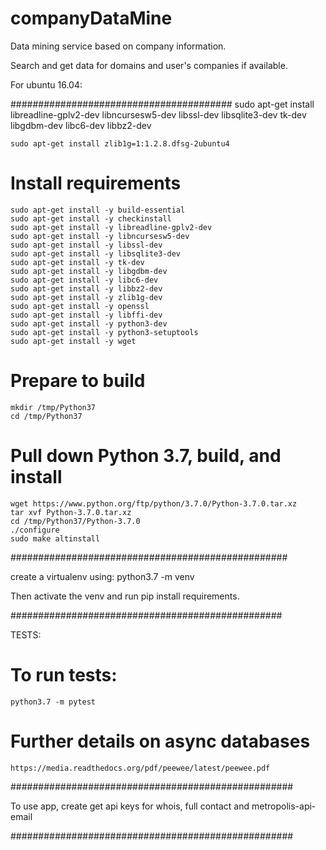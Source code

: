 # companyDataMine
Data mining service based on company information.

Search and get data for domains and user's companies if available.


For ubuntu 16.04: 

########################################
    sudo apt-get install libreadline-gplv2-dev libncursesw5-dev libssl-dev libsqlite3-dev tk-dev libgdbm-dev libc6-dev libbz2-dev
 
    sudo apt-get install zlib1g=1:1.2.8.dfsg-2ubuntu4
# Install requirements 
    sudo apt-get install -y build-essential
    sudo apt-get install -y checkinstall
    sudo apt-get install -y libreadline-gplv2-dev
    sudo apt-get install -y libncursesw5-dev
    sudo apt-get install -y libssl-dev
    sudo apt-get install -y libsqlite3-dev
    sudo apt-get install -y tk-dev
    sudo apt-get install -y libgdbm-dev
    sudo apt-get install -y libc6-dev
    sudo apt-get install -y libbz2-dev
    sudo apt-get install -y zlib1g-dev
    sudo apt-get install -y openssl
    sudo apt-get install -y libffi-dev
    sudo apt-get install -y python3-dev
    sudo apt-get install -y python3-setuptools
    sudo apt-get install -y wget

# Prepare to build
    mkdir /tmp/Python37
    cd /tmp/Python37

# Pull down Python 3.7, build, and install
    wget https://www.python.org/ftp/python/3.7.0/Python-3.7.0.tar.xz
    tar xvf Python-3.7.0.tar.xz
    cd /tmp/Python37/Python-3.7.0
    ./configure
    sudo make altinstall

##################################################

create a virtualenv using:
python3.7 -m venv <directory>

Then activate the venv and run pip install requirements.

#################################################

TESTS:

# To run tests:
    python3.7 -m pytest
    
# Further details on async databases
    https://media.readthedocs.org/pdf/peewee/latest/peewee.pdf
    
###################################################

To use app, create get api keys for whois, 
full contact and metropolis-api-email

###################################################

